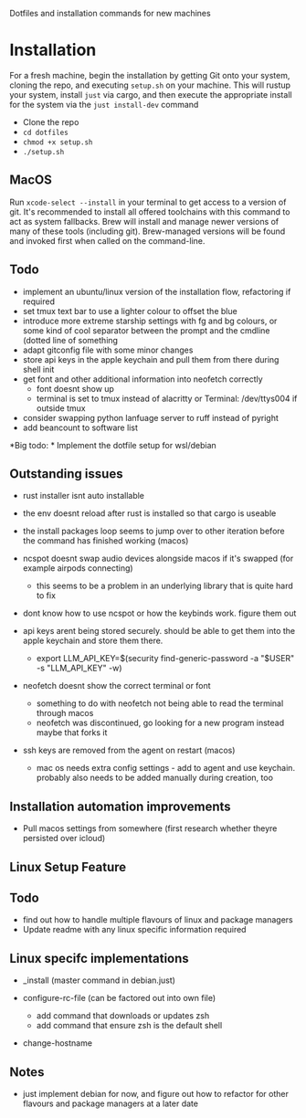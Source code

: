 Dotfiles and installation commands for new machines


# Installation

For a fresh machine, begin the installation by getting Git onto your system, cloning the repo, and
executing `setup.sh` on your machine. This will rustup your system, install `just` via cargo, and then execute the appropriate install for the system via the `just install-dev` command

- Clone the repo
- `cd dotfiles`
- `chmod +x setup.sh`
- `./setup.sh`

## MacOS

Run `xcode-select --install` in your terminal to get access to a version of git. It's recommended to install all offered toolchains with this command to act as system fallbacks. Brew will install and manage newer versions of many of these tools (including git). Brew-managed versions will be found and invoked first when called on the command-line.

## Todo

- implement an ubuntu/linux version of the installation flow, refactoring if required
- set tmux text bar to use a lighter colour to offset the blue
- introduce more extreme starship settings with fg and bg colours, or some kind of cool separator between the prompt and the cmdline (dotted line of something
- adapt gitconfig file with some minor changes
- store api keys in the apple keychain and pull them from there during shell init
- get font and other additional information into neofetch correctly 
    - font doesnt show up
    - terminal is set to tmux instead of alacritty or Terminal: /dev/ttys004 if outside tmux
- consider swapping python lanfuage server to ruff instead of pyright
- add beancount to software list

*Big todo: * Implement the dotfile setup for wsl/debian


## Outstanding issues

- rust installer isnt auto installable
- the env doesnt reload after rust is installed so that cargo is useable
- the install packages loop seems to jump over to other iteration before the command has finished working (macos)
- ncspot doesnt swap audio devices alongside macos if it's swapped (for example airpods connecting)
    - this seems to be a problem in an underlying library that is quite hard to fix
- dont know how to use ncspot or how the keybinds work. figure them out

- api keys arent being stored securely. should be able to get them into the apple keychain and store them there.
    - export LLM_API_KEY=$(security find-generic-password -a "$USER" -s "LLM_API_KEY" -w)

- neofetch doesnt show the correct terminal or font
    - something to do with neofetch not being able to read the terminal through macos
    - neofetch was discontinued, go looking for a new program instead maybe that forks it
    
- ssh keys are removed from the agent on restart (macos)
    - mac os needs extra config settings - add to agent and use keychain. probably also needs to be added manually during creation, too

## Installation automation improvements

- Pull macos settings from somewhere (first research whether theyre persisted over icloud)

## Linux Setup Feature

## Todo

- find out how to handle multiple flavours of linux and package managers
- Update readme with any linux specific information required

## Linux specifc implementations

- _install (master command in debian.just) 

- configure-rc-file (can be factored out into own file)
    - add command that downloads or updates zsh
    - add command that ensure zsh is the default shell

- change-hostname

## Notes

- just implement debian for now, and figure out how to refactor for other flavours and package managers at a later date
